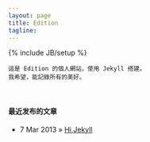 ```yaml
---
layout: page
title: Edition
tagline: 
---
```

{% include JB/setup %}

    這是 Edition 的個人網站，使用 Jekyll 搭建。
    我希望，能記錄所有的美好。

</br>

#### 最近发布的文章 ####

* 7 Mar 2013 » [Hi,Jekyll](http://edition.github.com/2013/03/07/Hi-Jekyll/)